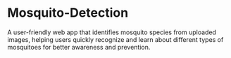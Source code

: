 # Mosquito-Detection
A user-friendly web app that identifies mosquito species from uploaded images, helping users quickly recognize and learn about different types of mosquitoes for better awareness and prevention.

